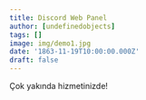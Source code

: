 ```yaml
---
title: Discord Web Panel
author: [undefinedobjects]
tags: []
image: img/demo1.jpg
date: '1863-11-19T10:00:00.000Z'
draft: false
---
```


Çok yakında hizmetinizde!